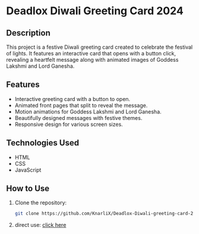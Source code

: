 # Deadlox Diwali Greeting Card 2024

## Description
This project is a festive Diwali greeting card created to celebrate the festival of lights. It features an interactive card that opens with a button click, revealing a heartfelt message along with animated images of Goddess Lakshmi and Lord Ganesha.

## Features
- Interactive greeting card with a button to open.
- Animated front pages that split to reveal the message.
- Motion animations for Goddess Lakshmi and Lord Ganesha.
- Beautifully designed messages with festive themes.
- Responsive design for various screen sizes.

## Technologies Used
- HTML
- CSS
- JavaScript

## How to Use
1. Clone the repository:
   ```bash
   git clone https://github.com/KnarliX/Deadlox-Diwali-greeting-card-2024.git
2. direct use:
   [click here](https://KnarliX.github.io/Deadlox-Diwali-greeting-card-2024/)
